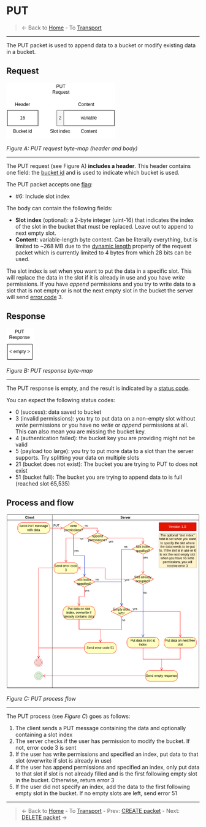 # PUT
> &larr; Back to [Home](../index.md) - To [Transport](./index.md)

---
The PUT packet is used to append data to a bucket or modify existing data in a bucket.

## Request

![Put request bytemap](../img/transport-put-req.drawio.png)

_Figure A: PUT request byte-map (header and body)_

---
The PUT request (see Figure A) **includes a header**. This header contains one field: the [bucket id](./create.md#bucket-id) and is used to indicate which bucket is used.

The PUT packet accepts one [flag](./index.md#request-flags):
- #6: Include slot index

The body can contain the following fields:
- **Slot index** (optional): a 2-byte integer (uint-16) that indicates the index of the slot in the bucket that must be replaced. Leave out to append to next empty slot.
- **Content**: variable-length byte content. Can be literally everything, but is limited to ~268 MB due to the [dynamic length](./index.md#dynamically-sized-length) property of the request packet which is currently limited to 4 bytes from which 28 bits can be used.

The slot index is set when you want to put the data in a specific slot. This will replace the data in the slot if it is already in use and you have _write_ permissions. If you have _append_ permissions and you try to write data to a slot that is not empty or is not the next empty slot in the bucket the server will send [error code](./index.md#response-codes) 3.

## Response

![PUT response bytemap](../img/transport-put-res.drawio.png)

_Figure B: PUT response byte-map_

---
The PUT response is empty, and the result is indicated by a [status code](./index.md#response-codes).

You can expect the following status codes:
- 0 (success): data saved to bucket
- 3 (invalid permissions): you try to put data on a non-empty slot without _write_ permissions or you have no _write_ or _append_ permissions at all. This can also mean you are missing the bucket key.
- 4 (authentication failed): the bucket key you are providing might not be valid
- 5 (payload too large): you try to put more data to a slot than the server supports. Try splitting your data on multiple slots
- 21 (bucket does not exist): The bucket you are trying to PUT to does not exist
- 51 (bucket full): The bucket you are trying to append data to is full (reached slot 65,535)

## Process and flow

![Put process](../img/transport-put.drawio.png)

_Figure C: PUT process flow_

---
The PUT process (see _Figure C_) goes as follows:

1. The client sends a PUT message containing the data and optionally containing a slot index
2. The server checks if the user has permission to modify the bucket. If not, error code 3 is sent
3. If the user has write permissions and specified an index, put data to that slot (overwrite if slot is already in use)
4. If the user has append permissions and specified an index, only put data to that slot if slot is not already filled and is the first following empty slot in the bucket. Otherwise, return error 3
5. If the user did not specify an index, add the data to the first following empty slot in the bucket. If no empty slots are left, send error 51


---
> &larr; Back to [Home](../index.md) - To [Transport](./index.md) - Prev: [CREATE packet](./create.md) - Next: [DELETE packet]() &rarr;